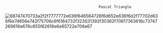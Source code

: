                                                Pascal Triangle
![68747470733a2f2f7777772e636f646564726f6d652e636f6d2f77702d636f6e74656e742f75706c6f6164732f323031392f30362f70617363616c73747269616e676c655f62616e6e65722e706e67](https://github.com/geeflows44/alx-interview/assets/57746361/00cde748-2eab-4c8d-aa65-d31fe27da351)
